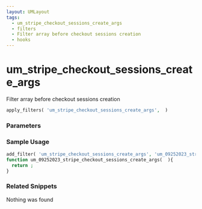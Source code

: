 ```yaml
---
layout: UMLayout
tags: 
  - um_stripe_checkout_sessions_create_args
  - filters
  - Filter array before checkout sessions creation
  - hooks
---
```

# um\_stripe\_checkout\_sessions\_create\_args
Filter array before checkout sessions creation
``` php
apply_filters( 'um_stripe_checkout_sessions_create_args',  )
```
<div class='hook-sep'></div>

### Parameters

<div class='hook-sep'></div>



### Sample Usage

``` php
add_filter( 'um_stripe_checkout_sessions_create_args', 'um_09252023_stripe_checkout_sessions_create_args ', 10, 0 )
function um_09252023_stripe_checkout_sessions_create_args(  ){
  return ;
}
```
<div class='hook-sep'></div>



### Related Snippets

Nothing was found

